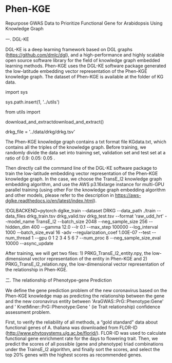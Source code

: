 # Phen-KGE
 Repurpose GWAS Data to Prioritize Functional Gene for Arabidopsis Using Knowledge Graph
 
一. DGL-KE

DGL-KE is a deep learning framework based on DGL graphs (https://github.com/dmlc/dgl), and a high-performance and highly scalable open source software library for the field of knowledge graph embedded learning methods. Phen-KGE uses the DGL-KE software package generated the low-latitude embedding vector representation of the Phen-KGE knowledge graph. The dataset of Phen-KGE is available at the folder of KG data.

import sys

sys.path.insert(1, '../utils')

from utils import

download_and_extractdownload_and_extract()

drkg_file = '../data/drkg/drkg.tsv'

The Phen-KGE knowledge graph contains a txt format file KGdata.txt, which contains all the triples of the knowledge graph. Before training, we randomly divide the data set into training set, validation set and test set at a ratio of 0.9: 0.05: 0.05 .

Then directly call the command line of the DGL-KE software package to train the low-latitude embedding vector representation of the Phen-KGE knowledge graph. In the case, we choose the TransE_l2 knowledge graph embedding algorithm, and use the AWS p3.16xlarge instance for multi-GPU parallel training (using other For the knowledge graph embedding algorithm and other models, please refer to the description in https://aws-dglke.readthedocs.io/en/latest/index.html).

!DGLBACKEND=pytorch dglke_train --dataset DRKG --data_path ./train --data_files drkg_train.tsv drkg_valid.tsv drkg_test.tsv --format 'raw_udd_hrt' --model_name TransE_l2 --batch_size 2048 \--neg_sample_size 256 --hidden_dim 400 --gamma 12.0 --lr 0.1 --max_step 100000 --log_interval 1000 --batch_size_eval 16 -adv --regularization_coef 1.00E-07 --test --num_thread 1 --gpu 0 1 2 3 4 5 6 7 --num_proc 8 --neg_sample_size_eval 10000 --async_update

After training, we will get two files: 1) PRKG_TransE_l2_entity.npy, the low-dimensional vector representation of the entity in Phen-KGE and 2) PRKG_TransE_l2_relation.npy, the low-dimensional vector representation of the relationship in Phen-KGE.

二. The relationship of Phenotype-gene Prediction

We define the gene prediction problem of the new coronavirus based on the Phen-KGE knowledge map as predicting the relationship between the gene and the new coronavirus entity between 'AraGWAS::PrG::Phenotype:Gene' and ' KnetMiner::PrG::Phenotype:Gene ' (ie Trait relationship) confidence assessment problem.

First, to verify the reliability of all methods, a “gold standard” data about functional genes of A. thaliana was downloaded from FLOR-ID (http://www.phytosystems.ulg.ac.be/florid/). FLOR-ID was used to calculate functional gene enrichment rate for the days to flowering trait.
Then, we predict the scores of all possible (gene and phenotype) triad combinations under the TrainsE_l2 algorithm, and finally sort the scores, and select the top 20% genes with the highest scores as recommended genes.
